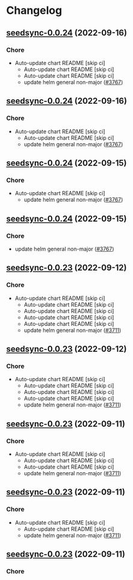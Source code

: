 # Changelog



## [seedsync-0.0.24](https://github.com/truecharts/charts/compare/seedsync-0.0.23...seedsync-0.0.24) (2022-09-16)

### Chore

- Auto-update chart README [skip ci]
  - Auto-update chart README [skip ci]
  - Auto-update chart README [skip ci]
  - update helm general non-major ([#3767](https://github.com/truecharts/charts/issues/3767))




## [seedsync-0.0.24](https://github.com/truecharts/charts/compare/seedsync-0.0.23...seedsync-0.0.24) (2022-09-16)

### Chore

- Auto-update chart README [skip ci]
  - Auto-update chart README [skip ci]
  - update helm general non-major ([#3767](https://github.com/truecharts/charts/issues/3767))




## [seedsync-0.0.24](https://github.com/truecharts/charts/compare/seedsync-0.0.23...seedsync-0.0.24) (2022-09-15)

### Chore

- Auto-update chart README [skip ci]
  - update helm general non-major ([#3767](https://github.com/truecharts/charts/issues/3767))




## [seedsync-0.0.24](https://github.com/truecharts/charts/compare/seedsync-0.0.23...seedsync-0.0.24) (2022-09-15)

### Chore

- update helm general non-major ([#3767](https://github.com/truecharts/charts/issues/3767))




## [seedsync-0.0.23](https://github.com/truecharts/charts/compare/seedsync-0.0.22...seedsync-0.0.23) (2022-09-12)

### Chore

- Auto-update chart README [skip ci]
  - Auto-update chart README [skip ci]
  - Auto-update chart README [skip ci]
  - Auto-update chart README [skip ci]
  - Auto-update chart README [skip ci]
  - update helm general non-major ([#3711](https://github.com/truecharts/charts/issues/3711))




## [seedsync-0.0.23](https://github.com/truecharts/charts/compare/seedsync-0.0.22...seedsync-0.0.23) (2022-09-12)

### Chore

- Auto-update chart README [skip ci]
  - Auto-update chart README [skip ci]
  - Auto-update chart README [skip ci]
  - Auto-update chart README [skip ci]
  - update helm general non-major ([#3711](https://github.com/truecharts/charts/issues/3711))




## [seedsync-0.0.23](https://github.com/truecharts/charts/compare/seedsync-0.0.22...seedsync-0.0.23) (2022-09-11)

### Chore

- Auto-update chart README [skip ci]
  - Auto-update chart README [skip ci]
  - Auto-update chart README [skip ci]
  - update helm general non-major ([#3711](https://github.com/truecharts/charts/issues/3711))




## [seedsync-0.0.23](https://github.com/truecharts/charts/compare/seedsync-0.0.22...seedsync-0.0.23) (2022-09-11)

### Chore

- Auto-update chart README [skip ci]
  - Auto-update chart README [skip ci]
  - update helm general non-major ([#3711](https://github.com/truecharts/charts/issues/3711))




## [seedsync-0.0.23](https://github.com/truecharts/charts/compare/seedsync-0.0.22...seedsync-0.0.23) (2022-09-11)

### Chore
